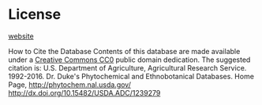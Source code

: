 # License

[website](https://phytochem.nal.usda.gov/phytochem/help/index/about)

How to Cite the Database
Contents of this database are made available under a [Creative Commons CC0](https://creativecommons.org/publicdomain/zero/1.0/) public domain dedication. The suggested citation is: U.S. Department of Agriculture, Agricultural Research Service. 1992-2016. Dr. Duke's Phytochemical and Ethnobotanical Databases. Home Page, http://phytochem.nal.usda.gov/ http://dx.doi.org/10.15482/USDA.ADC/1239279